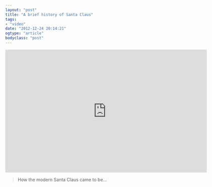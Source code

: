 ```yaml
---
layout: "post"
title: "A brief history of Santa Claus"
tags: 
- "video"
date: "2012-12-24 20:14:21"
ogtype: "article"
bodyclass: "post"
---
```


<span class="embed-youtube" style="text-align:center; display: block;"><iframe allowfullscreen="true" class="youtube-player" frameborder="0" height="390" src="http://www.youtube.com/embed/RbUVKXdu4lQ?version=3&rel=1&fs=1&showsearch=0&showinfo=1&iv_load_policy=1&wmode=transparent" type="text/html" width="640"></iframe></span>

> How the modern Santa Claus came to be…